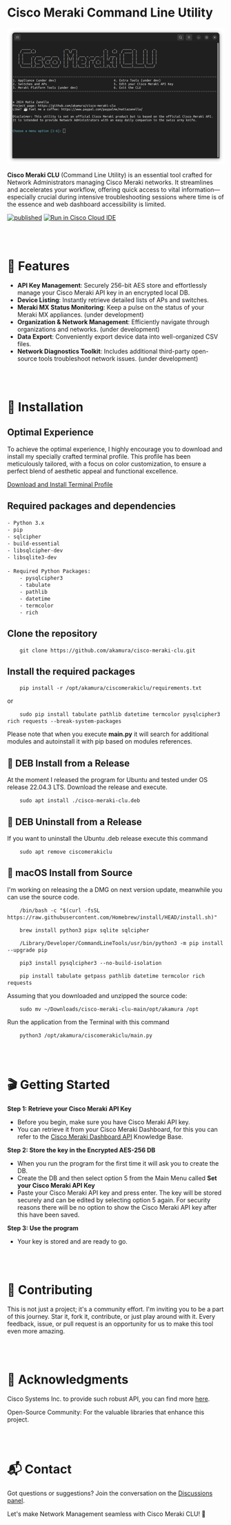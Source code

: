 # Cisco Meraki Command Line Utility
![Cisco Meraki CLU Screenshot](Preview.png)

**Cisco Meraki CLU** (Command Line Utility) is an essential tool crafted for Network Administrators managing Cisco Meraki networks. It streamlines and accelerates your workflow, offering quick access to vital information—especially crucial during intensive troubleshooting sessions where time is of the essence and web dashboard accessibility is limited.


[![published](https://static.production.devnetcloud.com/codeexchange/assets/images/devnet-published.svg)](https://developer.cisco.com/codeexchange/github/repo/akamura/cisco-meraki-clu) [![Run in Cisco Cloud IDE](https://static.production.devnetcloud.com/codeexchange/assets/images/devnet-runable-icon.svg)](https://developer.cisco.com/codeexchange/devenv/akamura/cisco-meraki-clu/)

<br><br>
# 🌟 Features

- **API Key Management**: Securely 256-bit AES store and effortlessly manage your Cisco Meraki API key in an encrypted local DB.
- **Device Listing**: Instantly retrieve detailed lists of APs and switches.
- **Meraki MX Status Monitoring**: Keep a pulse on the status of your Meraki MX appliances. (under development)
- **Organization & Network Management**: Efficiently navigate through organizations and networks. (under development)
- **Data Export**: Conveniently export device data into well-organized CSV files.
- **Network Diagnostics Toolkit**: Includes additional third-party open-source tools troubleshoot network issues. (under development)

<br><br>
# 🚀 Installation

## Optimal Experience

To achieve the optimal experience, I highly encourage you to download and install my specially crafted terminal profile. This profile has been meticulously tailored, with a focus on color customization, to ensure a perfect blend of aesthetic appeal and functional excellence.

[Download and Install Terminal Profile](https://github.com/akamura/terminal-profile/)

## Required packages and dependencies
    - Python 3.x
    - pip
    - sqlcipher
    - build-essential
    - libsqlcipher-dev
    - libsqlite3-dev

    - Required Python Packages:
        - pysqlcipher3
        - tabulate
        - pathlib
        - datetime
        - termcolor
        - rich

## Clone the repository
```shell
    git clone https://github.com/akamura/cisco-meraki-clu.git
```
## Install the required packages
```shell
    pip install -r /opt/akamura/ciscomerakiclu/requirements.txt
```
or
```shell
    sudo pip install tabulate pathlib datetime termcolor pysqlcipher3 rich requests --break-system-packages
```

Please note that when you execute **main.py** it will search for additional modules and autoinstall it with pip based on modules references.


## 🐧 DEB Install from a Release
At the moment I released the program for Ubuntu and tested under OS release 22.04.3 LTS.
Download the release and execute.
```shell
    sudo apt install ./cisco-meraki-clu.deb
```

## 🐧 DEB Uninstall from a Release
If you want to uninstall the Ubuntu .deb release execute this command
```shell
    sudo apt remove ciscomerakiclu
```

## 🍎 macOS Install from Source
I'm working on releasing the a DMG on next version update, meanwhile you can use the source code.
```shell
    /bin/bash -c "$(curl -fsSL https://raw.githubusercontent.com/Homebrew/install/HEAD/install.sh)"
```
```shell
    brew install python3 pipx sqlite sqlcipher
```
```shell
    /Library/Developer/CommandLineTools/usr/bin/python3 -m pip install --upgrade pip
```
```shell
    pip3 install pysqlcipher3 --no-build-isolation
```
```shell
    pip install tabulate getpass pathlib datetime termcolor rich requests
```
Assuming that you downloaded and unzipped the source code:
```shell
    sudo mv ~/Downloads/cisco-meraki-clu-main/opt/akamura /opt
```

Run the application from the Terminal with this command
```shell
    python3 /opt/akamura/ciscomerakiclu/main.py
```


<br><br>
# 🎬 Getting Started

**Step 1: Retrieve your Cisco Meraki API Key**
   - Before you begin, make sure you have Cisco Meraki API key.
   - You can retrieve it from your Cisco Meraki Dashboard, for this you can refer to the [Cisco Meraki Dashboard API](https://documentation.meraki.com/General_Administration/Other_Topics/Cisco_Meraki_Dashboard_API) Knowledge Base.

**Step 2: Store the key in the Encrypted AES-256 DB**
   - When you run the program for the first time it will ask you to create the DB.
   - Create the DB and then select option 5 from the Main Menu called **Set your Cisco Meraki API Key**
   - Paste your Cisco Meraki API key and press enter. The key will be stored securely and can be edited by selecting option 5 again. For security reasons there will be no option to show the Cisco Meraki API key after this have been saved.

**Step 3: Use the program**
   - Your key is stored and are ready to go.


<br><br>
# 👐 Contributing
This is not just a project; it's a community effort. I'm inviting you to be a part of this journey. Star it, fork it, contribute, or just play around with it. Every feedback, issue, or pull request is an opportunity for us to make this tool even more amazing. 


<br><br>
# 💖 Acknowledgments
Cisco Systems Inc. to provide such robust API, you can find more [here](https://developer.cisco.com/meraki/).

Open-Source Community: For the valuable libraries that enhance this project.

<br><br>
# 📬 Contact
Got questions or suggestions? Join the conversation on the [Discussions panel](https://github.com/akamura/cisco-meraki-clu/discussions).

Let's make Network Management seamless with Cisco Meraki CLU! 🚀